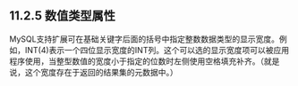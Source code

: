 ## 11.2.5 数值类型属性

MySQL支持扩展可在基础关键字后面的括号中指定整数数据类型的显示宽度。例如，INT(4)表示一个四位显示宽度的INT列。这个可以选的显示宽度项可以被应用程序使用，当整型数值的宽度小于指定的位数时左侧使用空格填充补齐。（就是说，这个宽度存在于返回的结果集的元数据中。）